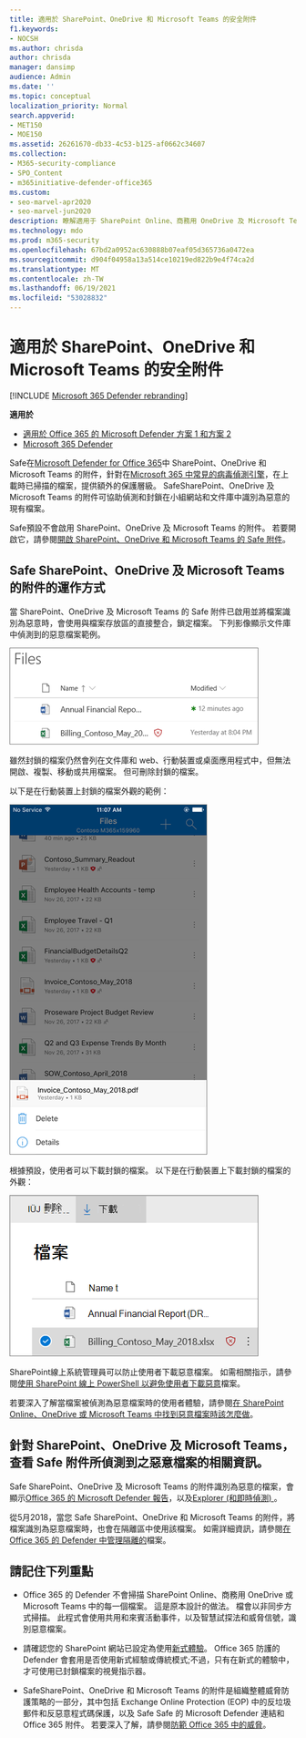 ```yaml
---
title: 適用於 SharePoint、OneDrive 和 Microsoft Teams 的安全附件
f1.keywords:
- NOCSH
ms.author: chrisda
author: chrisda
manager: dansimp
audience: Admin
ms.date: ''
ms.topic: conceptual
localization_priority: Normal
search.appverid:
- MET150
- MOE150
ms.assetid: 26261670-db33-4c53-b125-af0662c34607
ms.collection:
- M365-security-compliance
- SPO_Content
- m365initiative-defender-office365
ms.custom:
- seo-marvel-apr2020
- seo-marvel-jun2020
description: 瞭解適用于 SharePoint Online、商務用 OneDrive 及 Microsoft Teams 中檔案的 Microsoft Defender Office 365。
ms.technology: mdo
ms.prod: m365-security
ms.openlocfilehash: 67bd2a0952ac630888b07eaf05d365736a0472ea
ms.sourcegitcommit: d904f04958a13a514ce10219ed822b9e4f74ca2d
ms.translationtype: MT
ms.contentlocale: zh-TW
ms.lasthandoff: 06/19/2021
ms.locfileid: "53028832"
---
```

# <a name="safe-attachments-for-sharepoint-onedrive-and-microsoft-teams"></a>適用於 SharePoint、OneDrive 和 Microsoft Teams 的安全附件

[!INCLUDE [Microsoft 365 Defender rebranding](../includes/microsoft-defender-for-office.md)]

**適用於**
- [適用於 Office 365 的 Microsoft Defender 方案 1 和方案 2](defender-for-office-365.md)
- [Microsoft 365 Defender](../defender/microsoft-365-defender.md)

Safe在[Microsoft Defender for Office 365](whats-new-in-defender-for-office-365.md)中 SharePoint、OneDrive 和 Microsoft Teams 的附件，針對在[Microsoft 365 中常見的病毒偵測引擎](virus-detection-in-spo.md)，在上載時已掃描的檔案，提供額外的保護層級。 SafeSharePoint、OneDrive 及 Microsoft Teams 的附件可協助偵測和封鎖在小組網站和文件庫中識別為惡意的現有檔案。

Safe預設不會啟用 SharePoint、OneDrive 及 Microsoft Teams 的附件。 若要開啟它，請參閱[開啟 SharePoint、OneDrive 和 Microsoft Teams 的 Safe 附件](turn-on-mdo-for-spo-odb-and-teams.md)。

## <a name="how-safe-attachments-for-sharepoint-onedrive-and-microsoft-teams-works"></a>Safe SharePoint、OneDrive 及 Microsoft Teams 的附件的運作方式

當 SharePoint、OneDrive 及 Microsoft Teams 的 Safe 附件已啟用並將檔案識別為惡意時，會使用與檔案存放區的直接整合，鎖定檔案。 下列影像顯示文件庫中偵測到的惡意檔案範例。

![商務用 OneDrive 中的檔案，偵測到其中一個是惡意檔案](../../media/2bba71cc-7ad1-4799-8b9d-d56f923db3a7.png)

雖然封鎖的檔案仍然會列在文件庫和 web、行動裝置或桌面應用程式中，但無法開啟、複製、移動或共用檔案。 但可刪除封鎖的檔案。

以下是在行動裝置上封鎖的檔案外觀的範例：

![透過 OneDrive 行動應用程式從商務用 OneDrive 中刪除封鎖的檔案](../../media/cb1c1705-fd0a-45b8-9a26-c22503011d54.png)

根據預設，使用者可以下載封鎖的檔案。 以下是在行動裝置上下載封鎖的檔案的外觀：

![在商務用 OneDrive 中下載封鎖的檔案](../../media/be288a82-bdd8-4371-93d8-1783db3b61bc.png)

SharePoint線上系統管理員可以防止使用者下載惡意檔案。 如需相關指示，請參閱[使用 SharePoint 線上 PowerShell 以避免使用者下載惡意](turn-on-mdo-for-spo-odb-and-teams.md#step-2-recommended-use-sharepoint-online-powershell-to-prevent-users-from-downloading-malicious-files)檔案。

若要深入了解當檔案被偵測為惡意檔案時的使用者體驗，請參閱[在 SharePoint Online、OneDrive 或 Microsoft Teams 中找到惡意檔案時該怎麼做](https://support.microsoft.com/office/01e902ad-a903-4e0f-b093-1e1ac0c37ad2)。

## <a name="view-information-about-malicious-files-detected-by-safe-attachments-for-sharepoint-onedrive-and-microsoft-teams"></a>針對 SharePoint、OneDrive 及 Microsoft Teams，查看 Safe 附件所偵測到之惡意檔案的相關資訊。

Safe SharePoint、OneDrive 及 Microsoft Teams 的附件識別為惡意的檔案，會顯示[Office 365 的 Microsoft Defender 報告](view-reports-for-mdo.md)，以及[Explorer (和即時偵測) ](threat-explorer.md)。

從5月2018，當您 Safe SharePoint、OneDrive 和 Microsoft Teams 的附件，將檔案識別為惡意檔案時，也會在隔離區中使用該檔案。 如需詳細資訊，請參閱[在 Office 365 的 Defender 中管理隔離的](manage-quarantined-messages-and-files.md#use-the-microsoft-365-defender-portal-to-manage-quarantined-files-in-defender-for-office-365)檔案。


## <a name="keep-these-points-in-mind"></a>請記住下列重點

- Office 365 的 Defender 不會掃描 SharePoint Online、商務用 OneDrive 或 Microsoft Teams 中的每一個檔案。 這是原本設計的做法。 檔會以非同步方式掃描。 此程式會使用共用和來賓活動事件，以及智慧試探法和威脅信號，識別惡意檔案。

- 請確認您的 SharePoint 網站已設定為使用[新式體驗](/sharepoint/guide-to-sharepoint-modern-experience)。 Office 365 防護的 Defender 會套用是否使用新式經驗或傳統模式;不過，只有在新式的體驗中，才可使用已封鎖檔案的視覺指示器。

- SafeSharePoint、OneDrive 和 Microsoft Teams 的附件是組織整體威脅防護策略的一部分，其中包括 Exchange Online Protection (EOP) 中的反垃圾郵件和反惡意程式碼保護，以及 Safe Safe 的 Microsoft Defender 連結和 Office 365 附件。 若要深入了解，請參閱[防範 Office 365 中的威脅](protect-against-threats.md)。

